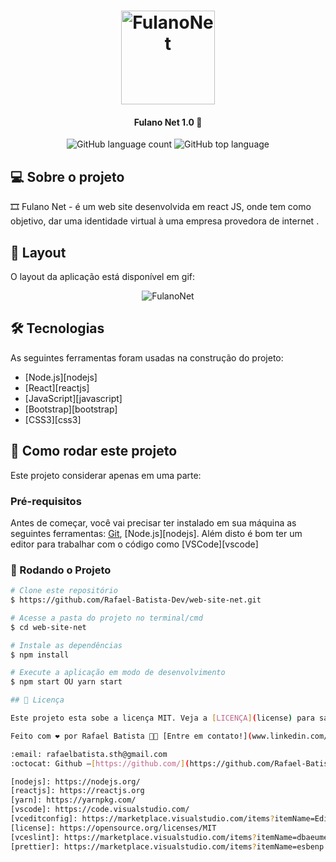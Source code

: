 <h1 align="center">
    <img alt="FulanoNet" width= '150px' title="#FulanoNet" src="https://github.com/Rafael-Batista-Dev/web-site-net/blob/master/src/assets/logo.png" />
</h1>

<h4 align="center"> 
	 Fulano Net 1.0 🚀
</h4>

<p align="center">
 <img alt="GitHub language count" src="https://img.shields.io/github/languages/count/Rafael-Batista-Dev/web-site-net">

 <img alt="GitHub top language" src="https://img.shields.io/github/languages/top/Rafael-Batista-Dev/web-site-net">

</p>

## 💻 Sobre o projeto

🎞️ Fulano Net - é um web site desenvolvida em react JS, onde tem como objetivo, dar uma identidade virtual à uma empresa provedora de internet .

## 📢 Layout

O layout da aplicação está disponível em gif:

<p align="center" width= '90%'>
<img alt="FulanoNet" title="#FulanoNet" src="https://github.com/Rafael-Batista-Dev/web-site-net/blob/master/assets/web-site-net.gif" />
</p>

## 🛠 Tecnologias

As seguintes ferramentas foram usadas na construção do projeto:

- [Node.js][nodejs]
- [React][reactjs]
- [JavaScript][javascript]
- [Bootstrap][bootstrap]
- [CSS3][css3]

## 🚀 Como rodar este projeto

Este projeto considerar apenas em uma parte:

### Pré-requisitos

Antes de começar, você vai precisar ter instalado em sua máquina as seguintes ferramentas:
[Git](https://git-scm.com), [Node.js][nodejs].
Além disto é bom ter um editor para trabalhar com o código como [VSCode][vscode]

### 🎲 Rodando o Projeto

```bash
# Clone este repositório
$ https://github.com/Rafael-Batista-Dev/web-site-net.git

# Acesse a pasta do projeto no terminal/cmd
$ cd web-site-net

# Instale as dependências
$ npm install

# Execute a aplicação em modo de desenvolvimento
$ npm start OU yarn start

## 📝 Licença

Este projeto esta sobe a licença MIT. Veja a [LICENÇA](license) para saber mais.

Feito com ❤️ por Rafael Batista 👋🏽 [Entre em contato!](www.linkedin.com/in/rafael-batista-dev)

:email: rafaelbatista.sth@gmail.com
:octocat: Github –[https://github.com/](https://github.com/Rafael-Batista-Dev)

[nodejs]: https://nodejs.org/
[reactjs]: https://reactjs.org
[yarn]: https://yarnpkg.com/
[vscode]: https://code.visualstudio.com/
[vceditconfig]: https://marketplace.visualstudio.com/items?itemName=EditorConfig.EditorConfig
[license]: https://opensource.org/licenses/MIT
[vceslint]: https://marketplace.visualstudio.com/items?itemName=dbaeumer.vscode-eslint
[prettier]: https://marketplace.visualstudio.com/items?itemName=esbenp.prettier-vscode
```
